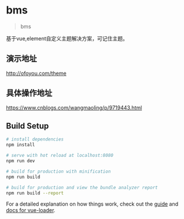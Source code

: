 # bms

> bms

基于vue,element自定义主题解决方案，可记住主题。
## 演示地址 
http://ofoyou.com/theme

## 具体操作地址
https://www.cnblogs.com/wangmaoling/p/9719443.html

## Build Setup

``` bash
# install dependencies
npm install

# serve with hot reload at localhost:8080
npm run dev

# build for production with minification
npm run build

# build for production and view the bundle analyzer report
npm run build --report
```

For a detailed explanation on how things work, check out the [guide](http://vuejs-templates.github.io/webpack/) and [docs for vue-loader](http://vuejs.github.io/vue-loader).
